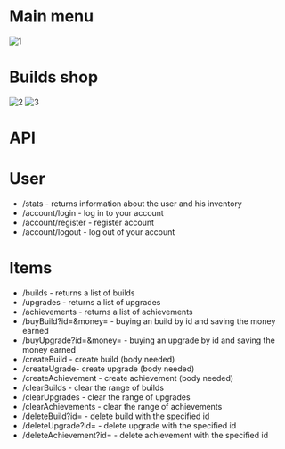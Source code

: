 # Main menu
![1](https://user-images.githubusercontent.com/89273037/167027961-b4c025b9-68d5-454c-9820-465384bf28cf.png)
#  Builds shop
![2](https://user-images.githubusercontent.com/89273037/167028373-8e746503-343c-4524-9d9b-8b38286a8a00.png)
![3](https://user-images.githubusercontent.com/89273037/167028539-c55b3bf8-5ab1-432f-b44f-f0c4e06d6ad2.png)
# API
 # User
 - /stats - returns information about the user and his inventory
 - /account/login - log in to your account
 - /account/register - register account
 - /account/logout - log out of your account
 # Items
 - /builds - returns a list of builds
 - /upgrades - returns a list of upgrades
 - /achievements - returns a list of achievements
 - /buyBuild?id=&money= - buying an build by id and saving the money earned
 - /buyUpgrade?id=&money= - buying an upgrade by id and saving the money earned
 - /createBuild - create build (body needed)
 - /createUgrade- create upgrade (body needed)
 - /createAchievement - create achievement (body needed)
 - /clearBuilds - clear the range of builds
 - /clearUpgrades - clear the range of upgrades
 - /clearAchievements - clear the range of achievements
 - /deleteBuild?id= - delete build with the specified id
 - /deleteUpgrade?id= - delete upgrade with the specified id
 - /deleteAchievement?id= - delete achievement with the specified id
